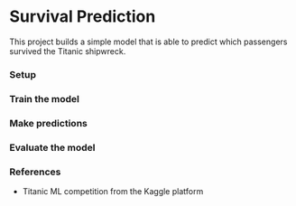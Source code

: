 # Survival Prediction
This project builds a simple model that is able to predict which passengers survived the Titanic shipwreck.

### Setup

### Train the model

### Make predictions

### Evaluate the model

### References
- Titanic ML competition from the Kaggle platform
